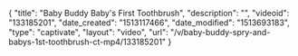 {
    "title": "Baby Buddy Baby's First Toothbrush",
    "description": "",
    "videoid": "133185201",
    "date_created": "1513117466",
    "date_modified": "1513693183",
    "type": "captivate",
    "layout": "video",
    "url": "\/v\/baby-buddy-spry-and-babys-1st-toothbrush-ct-mp4\/133185201"
}